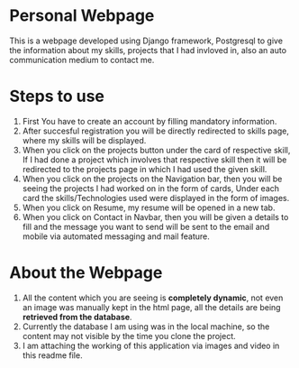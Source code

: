# Personal Webpage
This is a webpage developed using Django framework, Postgresql to give the information about my skills, 
projects that I had invloved in, also an auto communication medium to contact me. 

# Steps to use
1. First You have to create an account by filling mandatory information.
2. After succesful registration you will be directly redirected to skills page, where my skills will be displayed.
3. When you click on the projects button under the card of respective skill, If I had done a project which involves that respective skill then it will be redirected to the projects page in which I had used the given skill.
4. When you click on the projects on the Navigation bar, then you will be seeing the projects I had worked on in the form of cards, Under each card the skills/Technologies used were displayed in the form of images.
5. When you click on Resume, my resume will be opened in a new tab.
6. When you click on Contact in Navbar, then you will be given a details to fill and the message you want to send will be sent to the email and mobile via automated messaging and mail feature.
# About the Webpage
1. All the content which you are seeing is **completely dynamic**, not even an image was manually kept in the html page, all the details are being **retrieved from the database**.
2. Currently the database I am using was in the local machine, so the content may not visible by the time you clone the project.
3. I am attaching the working of this application via images and video in this readme file.
